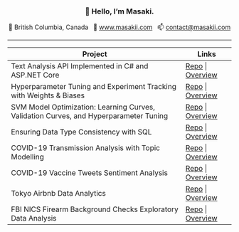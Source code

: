 <h3 align="center">👋 Hello, I’m Masaki.</h3>

<p align="center">
  📍 British Columbia, Canada&ensp;
  💼 <a href="https://www.masakii.com" target="_blank">www.masakii.com</a>&ensp;
  📫 <a href="mailto:contact@masakii.com" target="_blank">contact@masakii.com</a>
</p>

---

| Project                                             | Links |
| --------------------------------------------------- | -----|
|Text Analysis API Implemented in C# and ASP.NET Core | [Repo](https://github.com/masaki9/TextAnalysisAPI) &#124; [Overview](https://www.masakii.com/posts/Text-Analysis-API/)|
|Hyperparameter Tuning and Experiment Tracking with Weights & Biases|[Repo](https://github.com/masaki9/ml_experiments_with_wandb) &#124; [Overview](https://www.masakii.com/posts/Tuning-and-Tracking-with-WANDB/)|
|SVM Model Optimization: Learning Curves, Validation Curves, and Hyperparameter Tuning|[Repo](https://github.com/masaki9/aids_clinical_trials_group_study) &#124; [Overview](https://www.masakii.com/posts/SVM-Model-Optimization/)|
|Ensuring Data Type Consistency with SQL|[Repo](https://github.com/masaki9/compare_table_column_data_types) &#124; [Overview](https://www.masakii.com/posts/Data-Type-Consistency-with-SQL/)|
| COVID-19 Transmission Analysis with Topic Modelling |[Repo](https://github.com/masaki9/CORD19) &#124; [Overview](https://www.masakii.com/posts/COVID19-Transmission/) |
| COVID-19 Vaccine Tweets Sentiment Analysis  |[Repo](https://github.com/masaki9/COVID-19-Tweets) &#124; [Overview](https://www.masakii.com/posts/COVID19-Vaccine-Tweets/)|
| Tokyo Airbnb Data Analytics |[Repo](https://github.com/masaki9/Tokyo-Airbnb) &#124; [Overview](https://www.masakii.com/posts/Tokyo-Airbnb/)|
| FBI NICS Firearm Background Checks Exploratory Data Analysis |[Repo](https://github.com/masaki9/NICS-Firearm-Background-Checks) &#124; [Overview](https://www.masakii.com/posts/Tokyo-Airbnb/)|
